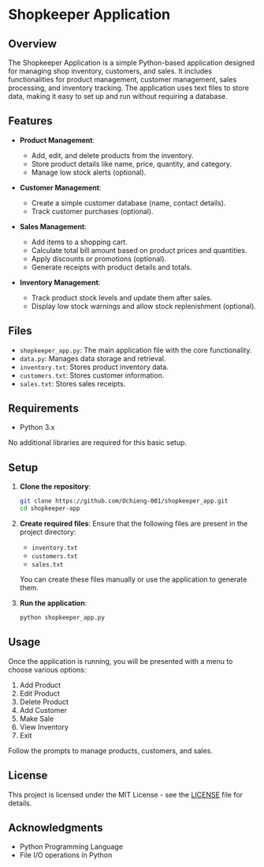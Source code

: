 # Shopkeeper Application

## Overview

The Shopkeeper Application is a simple Python-based application designed for managing shop inventory, customers, and sales. It includes functionalities for product management, customer management, sales processing, and inventory tracking. The application uses text files to store data, making it easy to set up and run without requiring a database.

## Features

- **Product Management**:
  - Add, edit, and delete products from the inventory.
  - Store product details like name, price, quantity, and category.
  - Manage low stock alerts (optional).

- **Customer Management**:
  - Create a simple customer database (name, contact details).
  - Track customer purchases (optional).

- **Sales Management**:
  - Add items to a shopping cart.
  - Calculate total bill amount based on product prices and quantities.
  - Apply discounts or promotions (optional).
  - Generate receipts with product details and totals.

- **Inventory Management**:
  - Track product stock levels and update them after sales.
  - Display low stock warnings and allow stock replenishment (optional).

## Files

- `shopkeeper_app.py`: The main application file with the core functionality.
- `data.py`: Manages data storage and retrieval.
- `inventory.txt`: Stores product inventory data.
- `customers.txt`: Stores customer information.
- `sales.txt`: Stores sales receipts.

## Requirements

- Python 3.x

No additional libraries are required for this basic setup.

## Setup

1. **Clone the repository**:
    ```bash
    git clone https://github.com/Ochieng-001/shopkeeper_app.git
    cd shopkeeper-app
    ```

2. **Create required files**:
   Ensure that the following files are present in the project directory:
    - `inventory.txt`
    - `customers.txt`
    - `sales.txt`

   You can create these files manually or use the application to generate them.

3. **Run the application**:
    ```bash
    python shopkeeper_app.py
    ```

## Usage

Once the application is running, you will be presented with a menu to choose various options:

1. Add Product
2. Edit Product
3. Delete Product
4. Add Customer
5. Make Sale
6. View Inventory
7. Exit

Follow the prompts to manage products, customers, and sales.

## License

This project is licensed under the MIT License - see the [LICENSE](LICENSE) file for details.

## Acknowledgments

- Python Programming Language
- File I/O operations in Python
